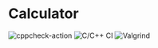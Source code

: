 # Calculator

![cppcheck-action](https://github.com/99002534/Calculator/workflows/cppcheck-action/badge.svg?branch=main)
![C/C++ CI](https://github.com/99002534/Calculator/workflows/C/C++%20CI/badge.svg)
![Valgrind](https://github.com/99002534/Calculator/workflows/Valgrind/badge.svg)

